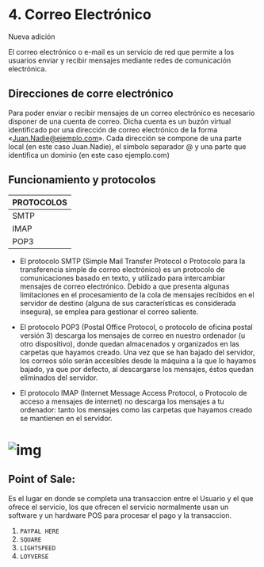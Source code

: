 
# 4. Correo Electrónico

Nueva adición

El correo electrónico o e-mail es un servicio de red que permite a los
usuarios enviar y recibir mensajes mediante redes de comunicación electrónica.



## Direcciones de corre electrónico

Para poder enviar o recibir mensajes de un correo electrónico es necesario disponer de una cuenta de correo. Dicha cuenta es un buzón virtual identificado por una dirección de correo electrónico de la forma «Juan.Nadie@ejemplo.com». Cada dirección se compone de una parte local (en este caso Juan.Nadie), el símbolo separador @ y una parte que identifica un dominio (en este caso ejemplo.com)


## Funcionamiento y protocolos

| PROTOCOLOS |
|------------|
| SMTP       |
| IMAP       |
| POP3       |

- El protocolo SMTP (Simple Mail Transfer Protocol o Protocolo para la transferencia simple de correo electrónico) es un protocolo de comunicaciones basado en texto, y utilizado para intercambiar mensajes de correo electrónico. Debido a que presenta algunas limitaciones en el procesamiento de la cola de mensajes recibidos en el servidor de destino (alguna de sus características es considerada insegura), se emplea para gestionar el correo saliente.
- El protocolo POP3 (Postal Office Protocol, o protocolo de oficina postal versión 3) descarga los mensajes de correo en nuestro ordenador (u otro dispositivo), donde quedan almacenados y organizados en las carpetas que hayamos creado. Una vez que se han bajado del servidor, los correos sólo serán accesibles desde la máquina a la que lo hayamos bajado, ya que por defecto, al descargarse los mensajes, éstos quedan eliminados del servidor.


- El protocolo IMAP (Internet Message Access Protocol, o Protocolo de acceso a mensajes de internet) no descarga los mensajes a tu ordenador: tanto los mensajes como las carpetas que hayamos creado se mantienen en el servidor.

![img](https://i2.wp.com/techcloud.in/wp-content/uploads/2015/06/List-of-email-protocols.png)
=======
## Point of Sale:

Es el lugar en donde se completa una transaccion entre el Usuario
y el que ofrece el servicio, los que ofrecen el servicio normalmente
usan un software y un hardware POS para procesar el pago y la transaccion.

1. ``` PAYPAL HERE ```
2. ``` SQUARE ```
3. ``` LIGHTSPEED ```
4. ``` LOYVERSE ```
